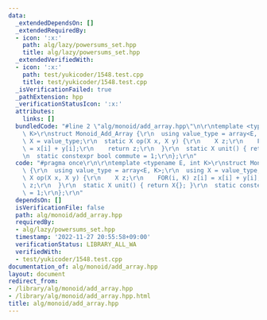 ```yaml
---
data:
  _extendedDependsOn: []
  _extendedRequiredBy:
  - icon: ':x:'
    path: alg/lazy/powersums_set.hpp
    title: alg/lazy/powersums_set.hpp
  _extendedVerifiedWith:
  - icon: ':x:'
    path: test/yukicoder/1548.test.cpp
    title: test/yukicoder/1548.test.cpp
  _isVerificationFailed: true
  _pathExtension: hpp
  _verificationStatusIcon: ':x:'
  attributes:
    links: []
  bundledCode: "#line 2 \"alg/monoid/add_array.hpp\"\n\r\ntemplate <typename E, int\
    \ K>\r\nstruct Monoid_Add_Array {\r\n  using value_type = array<E, K>;\r\n  using\
    \ X = value_type;\r\n  static X op(X x, X y) {\r\n    X z;\r\n    FOR(i, K) z[i]\
    \ = x[i] + y[i];\r\n    return z;\r\n  }\r\n  static X unit() { return X{}; }\r\
    \n  static constexpr bool commute = 1;\r\n};\r\n"
  code: "#pragma once\r\n\r\ntemplate <typename E, int K>\r\nstruct Monoid_Add_Array\
    \ {\r\n  using value_type = array<E, K>;\r\n  using X = value_type;\r\n  static\
    \ X op(X x, X y) {\r\n    X z;\r\n    FOR(i, K) z[i] = x[i] + y[i];\r\n    return\
    \ z;\r\n  }\r\n  static X unit() { return X{}; }\r\n  static constexpr bool commute\
    \ = 1;\r\n};\r\n"
  dependsOn: []
  isVerificationFile: false
  path: alg/monoid/add_array.hpp
  requiredBy:
  - alg/lazy/powersums_set.hpp
  timestamp: '2022-11-27 20:55:58+09:00'
  verificationStatus: LIBRARY_ALL_WA
  verifiedWith:
  - test/yukicoder/1548.test.cpp
documentation_of: alg/monoid/add_array.hpp
layout: document
redirect_from:
- /library/alg/monoid/add_array.hpp
- /library/alg/monoid/add_array.hpp.html
title: alg/monoid/add_array.hpp
---
```

